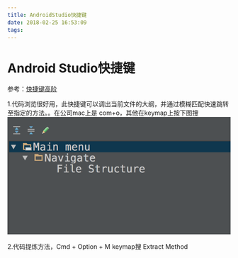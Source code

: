 ```yaml
---
title: AndroidStudio快捷键
date: 2018-02-25 16:53:09
tags:
---
```

# Android Studio快捷键

参考：[快捷键高阶](http://blog.csdn.net/xinlvmylife/article/details/50695555)

1.代码浏览很好用，此快捷键可以调出当前文件的大纲，并通过模糊匹配快速跳转至指定的方法。。在公司mac上是 com+o，其他在keymap上按下图搜
![192739bd4d05623016](media/14961997304105/192739bd4d05623016.png)

2.代码提炼方法，Cmd + Option + M keymap搜 Extract Method



